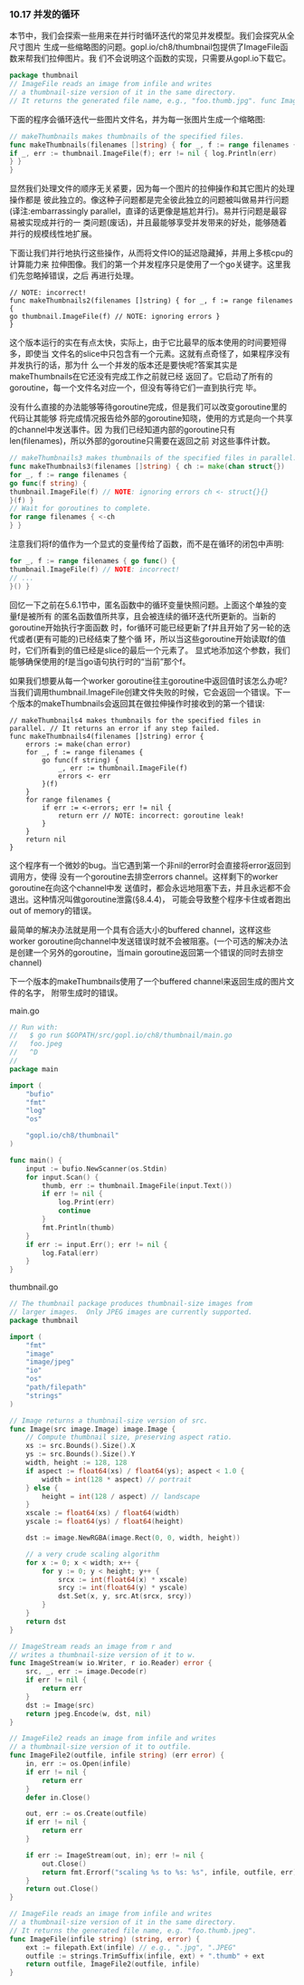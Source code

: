 ### 10.17 并发的循环

本节中，我们会探索一些用来在并行时循环迭代的常见并发模型。我们会探究从全尺寸图片 生成一些缩略图的问题。gopl.io/ch8/thumbnail包提供了ImageFile函数来帮我们拉伸图片。我 们不会说明这个函数的实现，只需要从gopl.io下载它。

```go
package thumbnail
// ImageFile reads an image from infile and writes
// a thumbnail-size version of it in the same directory.
// It returns the generated file name, e.g., "foo.thumb.jpg". func ImageFile(infile string) (string, error)
```

下面的程序会循环迭代一些图片文件名，并为每一张图片生成一个缩略图:

```go
// makeThumbnails makes thumbnails of the specified files.
func makeThumbnails(filenames []string) { for _, f := range filenames {
if _, err := thumbnail.ImageFile(f); err != nil { log.Println(err)
} }
}
```

显然我们处理文件的顺序无关紧要，因为每一个图片的拉伸操作和其它图片的处理操作都是 彼此独立的。像这种子问题都是完全彼此独立的问题被叫做易并行问题\(译注:embarrassingly parallel，直译的话更像是尴尬并行\)。易并行问题是最容易被实现成并行的一 类问题\(废话\)，并且最能够享受并发带来的好处，能够随着并行的规模线性地扩展。

下面让我们并行地执行这些操作，从而将文件IO的延迟隐藏掉，并用上多核cpu的计算能力来 拉伸图像。我们的第一个并发程序只是使用了一个go关键字。这里我们先忽略掉错误，之后 再进行处理。

```
// NOTE: incorrect!
func makeThumbnails2(filenames []string) { for _, f := range filenames {
go thumbnail.ImageFile(f) // NOTE: ignoring errors }
}
```

这个版本运行的实在有点太快，实际上，由于它比最早的版本使用的时间要短得多，即使当 文件名的slice中只包含有一个元素。这就有点奇怪了，如果程序没有并发执行的话，那为什 么一个并发的版本还是要快呢?答案其实是makeThumbnails在它还没有完成工作之前就已经 返回了。它启动了所有的goroutine，每一个文件名对应一个，但没有等待它们一直到执行完 毕。

没有什么直接的办法能够等待goroutine完成，但是我们可以改变goroutine里的代码让其能够 将完成情况报告给外部的goroutine知晓，使用的方式是向一个共享的channel中发送事件。因 为我们已经知道内部的goroutine只有len\(filenames\)，所以外部的goroutine只需要在返回之前 对这些事件计数。

```go
// makeThumbnails3 makes thumbnails of the specified files in parallel.
func makeThumbnails3(filenames []string) { ch := make(chan struct{})
for _, f := range filenames {
go func(f string) {
thumbnail.ImageFile(f) // NOTE: ignoring errors ch <- struct{}{}
}(f) }
// Wait for goroutines to complete.
for range filenames { <-ch
} }
```

注意我们将f的值作为一个显式的变量传给了函数，而不是在循环的闭包中声明:

```go
for _, f := range filenames { go func() {
thumbnail.ImageFile(f) // NOTE: incorrect!
// ...
}() }
```

回忆一下之前在5.6.1节中，匿名函数中的循环变量快照问题。上面这个单独的变量f是被所有 的匿名函数值所共享，且会被连续的循环迭代所更新的。当新的goroutine开始执行字面函数 时，for循环可能已经更新了f并且开始了另一轮的迭代或者\(更有可能的\)已经结束了整个循 环，所以当这些goroutine开始读取f的值时，它们所看到的值已经是slice的最后一个元素了。 显式地添加这个参数，我们能够确保使用的f是当go语句执行时的“当前”那个f。

如果我们想要从每一个worker goroutine往主goroutine中返回值时该怎么办呢?当我们调用thumbnail.ImageFile创建文件失败的时候，它会返回一个错误。下一个版本的makeThumbnails会返回其在做拉伸操作时接收到的第一个错误:

```
// makeThumbnails4 makes thumbnails for the specified files in parallel. // It returns an error if any step failed.
func makeThumbnails4(filenames []string) error {
	errors := make(chan error)
	for _, f := range filenames {
		go func(f string) {
			_, err := thumbnail.ImageFile(f)
			errors <- err
		}(f)
	}
	for range filenames {
		if err := <-errors; err != nil {
			return err // NOTE: incorrect: goroutine leak!
		}
	}
	return nil
}

```

这个程序有一个微妙的bug。当它遇到第一个非nil的error时会直接将error返回到调用方，使得 没有一个goroutine去排空errors channel。这样剩下的worker goroutine在向这个channel中发 送值时，都会永远地阻塞下去，并且永远都不会退出。这种情况叫做goroutine泄露\(§8.4.4\)， 可能会导致整个程序卡住或者跑出out of memory的错误。

最简单的解决办法就是用一个具有合适大小的buffered channel，这样这些worker goroutine向channel中发送错误时就不会被阻塞。\(一个可选的解决办法是创建一个另外的goroutine，当main goroutine返回第一个错误的同时去排空channel\)

下一个版本的makeThumbnails使用了一个buffered channel来返回生成的图片文件的名字， 附带生成时的错误。

main.go

```go
// Run with:
//   $ go run $GOPATH/src/gopl.io/ch8/thumbnail/main.go
//   foo.jpeg
//   ^D
//
package main

import (
    "bufio"
    "fmt"
    "log"
    "os"

    "gopl.io/ch8/thumbnail"
)

func main() {
    input := bufio.NewScanner(os.Stdin)
    for input.Scan() {
        thumb, err := thumbnail.ImageFile(input.Text())
        if err != nil {
            log.Print(err)
            continue
        }
        fmt.Println(thumb)
    }
    if err := input.Err(); err != nil {
        log.Fatal(err)
    }
}
```

thumbnail.go

```go
// The thumbnail package produces thumbnail-size images from
// larger images.  Only JPEG images are currently supported.
package thumbnail

import (
    "fmt"
    "image"
    "image/jpeg"
    "io"
    "os"
    "path/filepath"
    "strings"
)

// Image returns a thumbnail-size version of src.
func Image(src image.Image) image.Image {
    // Compute thumbnail size, preserving aspect ratio.
    xs := src.Bounds().Size().X
    ys := src.Bounds().Size().Y
    width, height := 128, 128
    if aspect := float64(xs) / float64(ys); aspect < 1.0 {
        width = int(128 * aspect) // portrait
    } else {
        height = int(128 / aspect) // landscape
    }
    xscale := float64(xs) / float64(width)
    yscale := float64(ys) / float64(height)

    dst := image.NewRGBA(image.Rect(0, 0, width, height))

    // a very crude scaling algorithm
    for x := 0; x < width; x++ {
        for y := 0; y < height; y++ {
            srcx := int(float64(x) * xscale)
            srcy := int(float64(y) * yscale)
            dst.Set(x, y, src.At(srcx, srcy))
        }
    }
    return dst
}

// ImageStream reads an image from r and
// writes a thumbnail-size version of it to w.
func ImageStream(w io.Writer, r io.Reader) error {
    src, _, err := image.Decode(r)
    if err != nil {
        return err
    }
    dst := Image(src)
    return jpeg.Encode(w, dst, nil)
}

// ImageFile2 reads an image from infile and writes
// a thumbnail-size version of it to outfile.
func ImageFile2(outfile, infile string) (err error) {
    in, err := os.Open(infile)
    if err != nil {
        return err
    }
    defer in.Close()

    out, err := os.Create(outfile)
    if err != nil {
        return err
    }

    if err := ImageStream(out, in); err != nil {
        out.Close()
        return fmt.Errorf("scaling %s to %s: %s", infile, outfile, err)
    }
    return out.Close()
}

// ImageFile reads an image from infile and writes
// a thumbnail-size version of it in the same directory.
// It returns the generated file name, e.g. "foo.thumb.jpeg".
func ImageFile(infile string) (string, error) {
    ext := filepath.Ext(infile) // e.g., ".jpg", ".JPEG"
    outfile := strings.TrimSuffix(infile, ext) + ".thumb" + ext
    return outfile, ImageFile2(outfile, infile)
}
```



